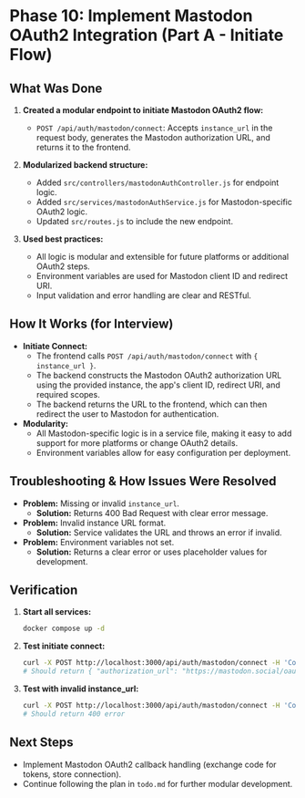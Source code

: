 # Phase 10: Implement Mastodon OAuth2 Integration (Part A - Initiate Flow)

## What Was Done

1. **Created a modular endpoint to initiate Mastodon OAuth2 flow:**
   - `POST /api/auth/mastodon/connect`: Accepts `instance_url` in the request body, generates the Mastodon authorization URL, and returns it to the frontend.

2. **Modularized backend structure:**
   - Added `src/controllers/mastodonAuthController.js` for endpoint logic.
   - Added `src/services/mastodonAuthService.js` for Mastodon-specific OAuth2 logic.
   - Updated `src/routes.js` to include the new endpoint.

3. **Used best practices:**
   - All logic is modular and extensible for future platforms or additional OAuth2 steps.
   - Environment variables are used for Mastodon client ID and redirect URI.
   - Input validation and error handling are clear and RESTful.

## How It Works (for Interview)
- **Initiate Connect:**
  - The frontend calls `POST /api/auth/mastodon/connect` with `{ instance_url }`.
  - The backend constructs the Mastodon OAuth2 authorization URL using the provided instance, the app's client ID, redirect URI, and required scopes.
  - The backend returns the URL to the frontend, which can then redirect the user to Mastodon for authentication.
- **Modularity:**
  - All Mastodon-specific logic is in a service file, making it easy to add support for more platforms or change OAuth2 details.
  - Environment variables allow for easy configuration per deployment.

## Troubleshooting & How Issues Were Resolved
- **Problem:** Missing or invalid `instance_url`.
  - **Solution:** Returns 400 Bad Request with clear error message.
- **Problem:** Invalid instance URL format.
  - **Solution:** Service validates the URL and throws an error if invalid.
- **Problem:** Environment variables not set.
  - **Solution:** Returns a clear error or uses placeholder values for development.

## Verification
1. **Start all services:**
   ```sh
   docker compose up -d
   ```
2. **Test initiate connect:**
   ```sh
   curl -X POST http://localhost:3000/api/auth/mastodon/connect -H 'Content-Type: application/json' -d '{"instance_url":"https://mastodon.social"}'
   # Should return { "authorization_url": "https://mastodon.social/oauth/authorize?..." }
   ```
3. **Test with invalid instance_url:**
   ```sh
   curl -X POST http://localhost:3000/api/auth/mastodon/connect -H 'Content-Type: application/json' -d '{"instance_url":"not-a-url"}'
   # Should return 400 error
   ```

## Next Steps
- Implement Mastodon OAuth2 callback handling (exchange code for tokens, store connection).
- Continue following the plan in `todo.md` for further modular development. 